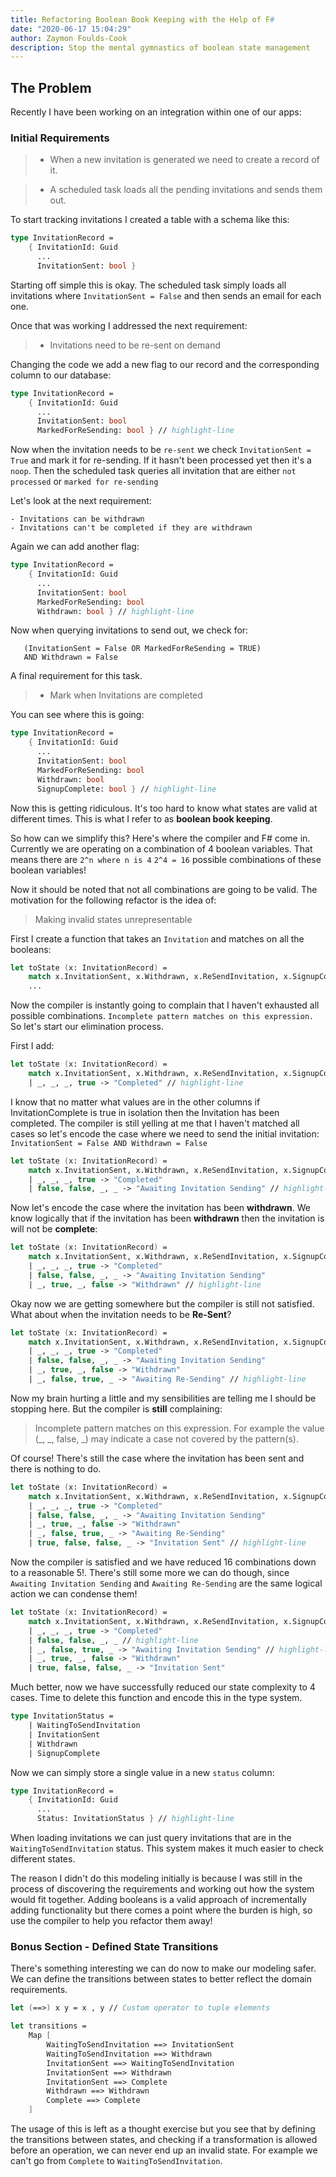 ```yaml
---
title: Refactoring Boolean Book Keeping with the Help of F#
date: "2020-06-17 15:04:29"
author: Zaymon Foulds-Cook
description: Stop the mental gymnastics of boolean state management
---
```


## The Problem
Recently I have been working on an integration within one of our apps:

### Initial Requirements

> - When a new invitation is generated we need to create a record of it.

> - A scheduled task loads all the pending invitations and sends them out.


To start tracking invitations I created a table with a schema like this:

```fsharp
type InvitationRecord =
    { InvitationId: Guid
      ...
      InvitationSent: bool }
```

Starting off simple this is okay. The scheduled task simply loads all invitations where `InvitationSent = False` and then sends an email for each one.

Once that was working I addressed the next requirement:

> - Invitations need to be re-sent on demand

Changing the code we add a new flag to our record and the corresponding column to our database:

```fsharp
type InvitationRecord =
    { InvitationId: Guid
      ...
      InvitationSent: bool
      MarkedForReSending: bool } // highlight-line
```

Now when the invitation needs to be `re-sent` we check `InvitationSent = True` and mark it for re-sending. If it hasn't been processed yet then it's a `noop`. Then the scheduled task queries all invitation that are either `not processed` or `marked for re-sending`

Let's look at the next requirement:

```
- Invitations can be withdrawn
- Invitations can't be completed if they are withdrawn
```

Again we can add another flag:

```fsharp
type InvitationRecord =
    { InvitationId: Guid
      ...
      InvitationSent: bool
      MarkedForReSending: bool
      Withdrawn: bool } // highlight-line
```

Now when querying invitations to send out, we check for:
```
   (InvitationSent = False OR MarkedForReSending = TRUE)
   AND Withdrawn = False
```

A final requirement for this task.

> - Mark when Invitations are completed

You can see where this is going:

```fsharp
type InvitationRecord =
    { InvitationId: Guid
      ...
      InvitationSent: bool
      MarkedForReSending: bool
      Withdrawn: bool
      SignupComplete: bool } // highlight-line
```

Now this is getting ridiculous. It's too hard to know what states are valid at different times. This is what I refer to as __boolean book keeping__.

So how can we simplify this? Here's where the compiler and F# come in. Currently we are operating on a combination of 4 boolean variables.
That means there are `2^n where n is 4` `2^4 = 16` possible combinations of these boolean variables!

Now it should be noted that not all combinations are going to be valid. The motivation for the following refactor is the idea of:

> Making invalid states unrepresentable

First I create a function that takes an `Invitation` and matches on all the booleans:

```fsharp
let toState (x: InvitationRecord) =
    match x.InvitationSent, x.Withdrawn, x.ReSendInvitation, x.SignupComplete with
    ...
```

Now the compiler is instantly going to complain that I haven't exhausted all possible combinations. `Incomplete pattern matches on this expression.` So let's start our elimination process.


First I add:

```fsharp
let toState (x: InvitationRecord) =
    match x.InvitationSent, x.Withdrawn, x.ReSendInvitation, x.SignupComplete with
    | _, _, _, true -> "Completed" // highlight-line
```

I know that no matter what values are in the other columns if InvitationComplete is true in isolation then the Invitation has been completed.
The compiler is still yelling at me that I haven't matched all cases so let's encode the case where we need to send the initial invitation: `InvitationSent = False AND Withdrawn = False`

```fsharp
let toState (x: InvitationRecord) =
    match x.InvitationSent, x.Withdrawn, x.ReSendInvitation, x.SignupComplete with
    | _, _, _, true -> "Completed"
    | false, false, _, _ -> "Awaiting Invitation Sending" // highlight-line
```

Now let's encode the case where the invitation has been __withdrawn__. We know logically that if the invitation has been __withdrawn__ then the invitation is will not be __complete__:

```fsharp
let toState (x: InvitationRecord) =
    match x.InvitationSent, x.Withdrawn, x.ReSendInvitation, x.SignupComplete with
    | _, _, _, true -> "Completed"
    | false, false, _, _ -> "Awaiting Invitation Sending"
    | _, true, _, false -> "Withdrawn" // highlight-line
```

Okay now we are getting somewhere but the compiler is still not satisfied. What about when the invitation needs to be __Re-Sent__?

```fsharp
let toState (x: InvitationRecord) =
    match x.InvitationSent, x.Withdrawn, x.ReSendInvitation, x.SignupComplete with
    | _, _, _, true -> "Completed"
    | false, false, _, _ -> "Awaiting Invitation Sending"
    | _, true, _, false -> "Withdrawn"
    | _, false, true, _ -> "Awaiting Re-Sending" // highlight-line
```

Now my brain hurting a little and my sensibilities are telling me I should be stopping here. But the compiler is __still__ complaining:

> Incomplete pattern matches on this expression. For example the value (\_, \_\, false, _) may indicate a case not covered by the pattern(s).

Of course! There's still the case where the invitation has been sent and there is nothing to do.

```fsharp
let toState (x: InvitationRecord) =
    match x.InvitationSent, x.Withdrawn, x.ReSendInvitation, x.SignupComplete with
    | _, _, _, true -> "Completed"
    | false, false, _, _ -> "Awaiting Invitation Sending"
    | _, true, _, false -> "Withdrawn"
    | _, false, true, _ -> "Awaiting Re-Sending"
    | true, false, false, _ -> "Invitation Sent" // highlight-line
```


Now the compiler is satisfied and we have reduced 16 combinations down to a reasonable 5!. There's still some more we can do though, since `Awaiting Invitation Sending` and `Awaiting Re-Sending` are the same logical action we can condense them!

```fsharp
let toState (x: InvitationRecord) =
    match x.InvitationSent, x.Withdrawn, x.ReSendInvitation, x.SignupComplete with
    | _, _, _, true -> "Completed"
    | false, false, _, _ // highlight-line
    | _, false, true, _ -> "Awaiting Invitation Sending" // highlight-line
    | _, true, _, false -> "Withdrawn"
    | true, false, false, _ -> "Invitation Sent"
```

Much better, now we have successfully reduced our state complexity to 4 cases. Time to delete this function and encode this in the type system.

```fsharp
type InvitationStatus =
    | WaitingToSendInvitation
    | InvitationSent
    | Withdrawn
    | SignupComplete
```

Now we can simply store a single value in a new `status` column:

```fsharp
type InvitationRecord =
    { InvitationId: Guid
      ...
      Status: InvitationStatus } // highlight-line
```

When loading invitations we can just query invitations that are in the `WaitingToSendInvitation` status. This system makes it much easier to check different states.

The reason I didn't do this modeling initially is because I was still in the process of discovering the requirements and working out how the system would fit together. Adding booleans is a valid approach of incrementally adding functionality but there comes a point where the burden is high, so use the compiler to help you refactor them away!

### Bonus Section - Defined State Transitions
There's something interesting we can do now to make our modeling safer. We can define the transitions between states to better reflect the domain requirements.

```fsharp
let (==>) x y = x , y // Custom operator to tuple elements

let transitions =
    Map [
        WaitingToSendInvitation ==> InvitationSent
        WaitingToSendInvitation ==> Withdrawn
        InvitationSent ==> WaitingToSendInvitation
        InvitationSent ==> Withdrawn
        InvitationSent ==> Complete
        Withdrawn ==> Withdrawn
        Complete ==> Complete
    ]
```

The usage of this is left as a thought exercise but you see that by defining the transitions between states, and checking if a transformation is allowed before an operation, we can never end up an invalid state. For example we can't go from `Complete` to `WaitingToSendInvitation`.

